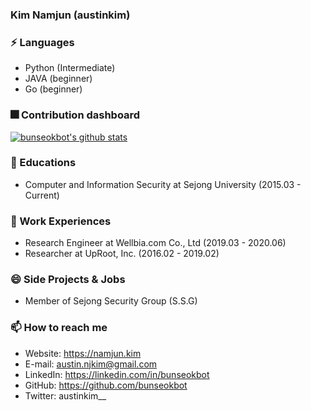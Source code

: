 ### Kim Namjun (austinkim)

### ⚡ Languages
* Python (Intermediate)
* JAVA (beginner)
* Go (beginner)

### 🎆 Contribution dashboard
[![bunseokbot's github stats](https://github-readme-stats.vercel.app/api?username=bunseokbot&hide_border=true&hide_title=true)](https://github.com/anuraghazra/github-readme-stats)

### 🌱 Educations
* Computer and Information Security at Sejong University (2015.03 - Current)

### 🎱 Work Experiences
* Research Engineer at Wellbia.com Co., Ltd (2019.03 - 2020.06)
* Researcher at UpRoot, Inc. (2016.02 - 2019.02)

### 😄 Side Projects & Jobs
* Member of Sejong Security Group (S.S.G)

### 📫 How to reach me
* Website: https://namjun.kim
* E-mail: austin.njkim@gmail.com
* LinkedIn: https://linkedin.com/in/bunseokbot
* GitHub: https://github.com/bunseokbot
* Twitter: austinkim__
